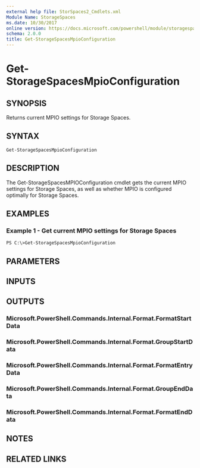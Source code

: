 ```yaml
---
external help file: StorSpaces2_Cmdlets.xml
Module Name: StorageSpaces
ms.date: 10/30/2017
online version: https://docs.microsoft.com/powershell/module/storagespaces/get-storagespacesmpioconfiguration?view=windowsserver2012r2-ps&wt.mc_id=ps-gethelp
schema: 2.0.0
title: Get-StorageSpacesMpioConfiguration
---
```


# Get-StorageSpacesMpioConfiguration

## SYNOPSIS
Returns current MPIO settings for Storage Spaces.

## SYNTAX

```
Get-StorageSpacesMpioConfiguration
```

## DESCRIPTION
The Get-StorageSpacesMPIOConfiguration cmdlet gets the current MPIO settings for Storage Spaces, as well as whether MPIO is configured optimally for Storage Spaces.

## EXAMPLES

### Example 1 - Get current MPIO settings for Storage Spaces
```
PS C:\>Get-StorageSpacesMpioConfiguration
```

## PARAMETERS

## INPUTS

## OUTPUTS

### Microsoft.PowerShell.Commands.Internal.Format.FormatStartData

### Microsoft.PowerShell.Commands.Internal.Format.GroupStartData

### Microsoft.PowerShell.Commands.Internal.Format.FormatEntryData

### Microsoft.PowerShell.Commands.Internal.Format.GroupEndData

### Microsoft.PowerShell.Commands.Internal.Format.FormatEndData

## NOTES

## RELATED LINKS

